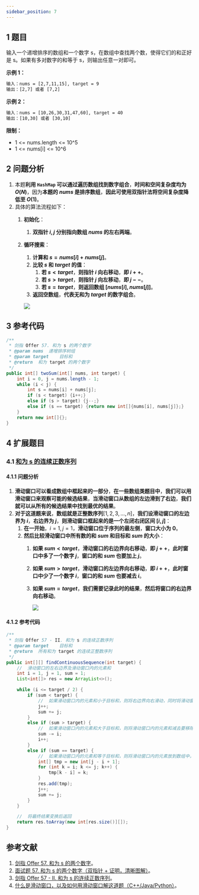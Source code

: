 ```yaml
---
sidebar_position: 7
---
```


## 1 题目

输入一个递增排序的数组和一个数字 s，在数组中查找两个数，使得它们的和正好是 s。如果有多对数字的和等于 s，则输出任意一对即可。

**示例 1：**

```txt
输入：nums = [2,7,11,15], target = 9
输出：[2,7] 或者 [7,2]
```

**示例 2：**

```txt
输入：nums = [10,26,30,31,47,60], target = 40
输出：[10,30] 或者 [30,10]
```

**限制：**

* 1 <= nums.length <= 10^5
* 1 <= nums[i] <= 10^6

## 2 问题分析

1. 本题**利用 `HashMap` 可以通过遍历数组找到数字组合**，**时间和空间复杂度均为 $O(N)$**，因为**本题的 $nums$ 是排序数组**，**因此可使用双指针法将空间复杂度降低至 $O(1)$**。
2. 具体的算法流程如下：
   1. **初始化**：

      1. **双指针 $i, j$ 分别指向数组 $nums$ 的左右两端**。
   2. **循环搜索**：

      1. **计算和 $s = nums[i] + nums[j]$**。
      2. **比较 $s$ 和 $target$ 的值**：
         1. **若 $s \lt target$**，**则指针 $i$ 向右移动**，**即 $i++$**。
         2. **若 $s \gt target$**，**则指针 $j$ 向左移动**，**即 $j--$**。
         3. **若 $s = target$**，**则返回数组 $[nums[i], nums[j]]$**。
      3. **返回空数组**，**代表无和为 $target$ 的数字组合**。

      ![](https://ricear.com/media/202206/2022-06-03_151853_433534.png)

## 3 参考代码

```java
/**
 * 剑指 Offer 57. 和为 s 的两个数字
 * @param nums  递增排序树组
 * @param target    目标和
 * @return  和为 target 的两个数字
 */
public int[] twoSum(int[] nums, int target) {
    int i = 0, j = nums.length - 1;
    while (i < j) {
        int s = nums[i] + nums[j];
        if (s < target) {i++;}
        else if (s > target) {j--;}
        else if (s == target) {return new int[]{nums[i], nums[j]};}
    }
    return new int[]{};
}
```

## 4 扩展题目

### 4.1 [和为 s 的连续正数序列](https://leetcode-cn.com/problems/he-wei-sde-lian-xu-zheng-shu-xu-lie-lcof)

#### 4.1.1 问题分析

1. **滑动窗口可以看成数组中框起来的一部分**，**在一些数组类题目中**，**我们可以用滑动窗口来观察可能的候选结果**，**当滑动窗口从数组的左边滑到了右边**，**我们就可以从所有的候选结果中找到最优的结果**。
2. **对于这道题来说**，**数组就是正整数序列**$[1, 2, 3,..., n]$，**我们设滑动窗口的左边界为 $i$**，**右边界为 $j$**，**则滑动窗口框起来的是一个左闭右闭区间 $[i, j]$**：
   1. **在一开始**，$i = 1, j = 1$，**滑动窗口位于序列的最左侧**，**窗口大小为 0**。
   2. **然后比较滑动窗口中所有数的和 $sum$ 和目标和 $sum$ 的大小**：
      1. **如果 $sum \lt target$**，**滑动窗口的右边界向右移动**，**即 $j++$**，**此时窗口中多了一个数字 $j$**，**窗口的和 $sum$ 也要加上 $j$**。
      2. **如果 $sum \gt target$**，**滑动窗口的左边界向右移动**，**即 $i++$**，**此时窗口中少了一个数字 $i$**，**窗口的和 $sum$ 也要减去 $i$**。
      3. **如果 $sum = target$**，**我们需要记录此时的结果**，**然后将窗口的右边界向右移动**。

         ![](https://ricear.com/media/202206/2022-06-03_151942_977167.png)

#### 4.1.2 参考代码

```java
/**
 * 剑指 Offer 57 - II. 和为 s 的连续正数序列
 * @param target    目标和
 * @return  所有和为 target 的连续正整数序列
 */
public int[][] findContinuousSequence(int target) {
    //  滑动窗口的左右边界及滑动窗口内的元素和
    int i = 1, j = 1, sum = 1;
    List<int[]> res = new ArrayList<>();

    while (i <= target / 2) {
        if (sum < target) {
            //  如果滑动窗口内的元素和小于目标和，则将右边界向右滑动，同时将滑动窗口内的元素和加上新添加的右边界元素
            j++;
            sum += j;
        }
        else if (sum > target) {
            //  如果滑动窗口内的元素和大于目标和，则将滑动窗口内的元素和减去要移除的左边界元素，同时将左边界向右滑动
            sum -= i;
            i++;
        }
        else if (sum == target) {
            //  如果滑动窗口内的元素和等于目标和，则将滑动窗口内的元素放到数组中，然后合并到最终结果中
            int[] tmp = new int[j - i + 1];
            for (int k = i; k <= j; k++) {
                tmp[k - i] = k;
            }
            res.add(tmp);
            j++;
            sum += j;
        }
    }

    //  将最终结果变换后返回
    return res.toArray(new int[res.size()][]);
}
```

## 参考文献

1. [剑指 Offer 57. 和为 s 的两个数字](https://leetcode-cn.com/problems/he-wei-sde-liang-ge-shu-zi-lcof)。
2. [面试题 57. 和为 s 的两个数字（双指针 + 证明，清晰图解）](https://leetcode-cn.com/problems/he-wei-sde-liang-ge-shu-zi-lcof/solution/mian-shi-ti-57-he-wei-s-de-liang-ge-shu-zi-shuang-)。
3. [剑指 Offer 57 - II. 和为 s 的连续正数序列](https://leetcode-cn.com/problems/he-wei-sde-lian-xu-zheng-shu-xu-lie-lcof)。
4. [什么是滑动窗口，以及如何用滑动窗口解这道题（C++/Java/Python）](https://leetcode-cn.com/problems/he-wei-sde-lian-xu-zheng-shu-xu-lie-lcof/solution/shi-yao-shi-hua-dong-chuang-kou-yi-ji-ru-he-yong-h)。
